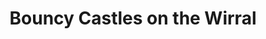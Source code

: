 ---
title: "Bouncy Castles on the Wirral"
url: /birkenhead/bouncy-castles-on-the-wirral/
shop: party
---